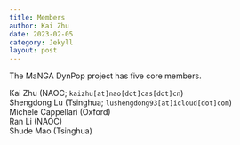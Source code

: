 ```yaml
---
title: Members
author: Kai Zhu
date: 2023-02-05
category: Jekyll
layout: post
---
```

The MaNGA DynPop project has five core members.

Kai Zhu (NAOC; `kaizhu[at]nao[dot]cas[dot]cn`)<br>
Shengdong Lu (Tsinghua; `lushengdong93[at]icloud[dot]com`)<br>
Michele Cappellari (Oxford)<br>
Ran Li (NAOC)<br>
Shude Mao (Tsinghua)<br>

